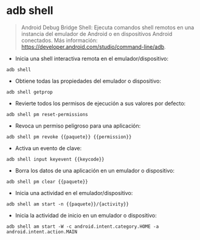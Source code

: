 # adb shell

> Android Debug Bridge Shell: Ejecuta comandos shell remotos en una instancia del emulador de Android o en dispositivos Android conectados.
> Más información: <https://developer.android.com/studio/command-line/adb>.

- Inicia una shell interactiva remota en el emulador/dispositivo:

`adb shell`

- Obtiene todas las propiedades del emulador o dispositivo:

`adb shell getprop`

- Revierte todos los permisos de ejecución a sus valores por defecto:

`adb shell pm reset-permissions`

- Revoca un permiso peligroso para una aplicación:

`adb shell pm revoke {{paquete}} {{permission}}`

- Activa un evento de clave:

`adb shell input keyevent {{keycode}}`

- Borra los datos de una aplicación en un emulador o dispositivo:

`adb shell pm clear {{paquete}}`

- Inicia una actividad en el emulador/dispositivo:

`adb shell am start -n {{paquete}}/{activity}}`

- Inicia la actividad de inicio en un emulador o dispositivo:

`adb shell am start -W -c android.intent.category.HOME -a android.intent.action.MAIN`
